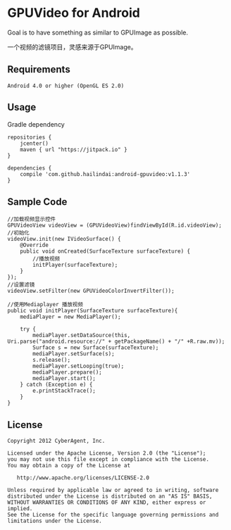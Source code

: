 # GPUVideo  for Android
Goal is to have something as similar to GPUImage as possible.

一个视频的滤镜项目，灵感来源于GPUImage。

<h2>Requirements</h2>

    Android 4.0 or higher (OpenGL ES 2.0)

<h2>Usage</h2>

Gradle dependency

    repositories {
        jcenter()
        maven { url "https://jitpack.io" }
    }

    dependencies {
        compile 'com.github.hailindai:android-gpuvideo:v1.1.3'
    }

<h2>Sample Code</h2>

    //加载视频显示控件
    GPUVideoView videoView = (GPUVideoView)findViewById(R.id.videoView);
    //初始化
    videoView.init(new IVideoSurface() {
        @Override
        public void onCreated(SurfaceTexture surfaceTexture) {
            //播放视频
            initPlayer(surfaceTexture);
        }
    });
    //设置滤镜
    videoView.setFilter(new GPUVideoColorInvertFilter());

    //使用Mediaplayer 播放视频
    public void initPlayer(SurfaceTexture surfaceTexture){
        mediaPlayer = new MediaPlayer();

        try {
            mediaPlayer.setDataSource(this, Uri.parse("android.resource://" + getPackageName() + "/" +R.raw.mv));
            Surface s = new Surface(surfaceTexture);
            mediaPlayer.setSurface(s);
            s.release();
            mediaPlayer.setLooping(true);
            mediaPlayer.prepare();
            mediaPlayer.start();
        } catch (Exception e) {
            e.printStackTrace();
        }
    }

<h2>License</h2>

    Copyright 2012 CyberAgent, Inc.

    Licensed under the Apache License, Version 2.0 (the "License");
    you may not use this file except in compliance with the License.
    You may obtain a copy of the License at

       http://www.apache.org/licenses/LICENSE-2.0

    Unless required by applicable law or agreed to in writing, software
    distributed under the License is distributed on an "AS IS" BASIS,
    WITHOUT WARRANTIES OR CONDITIONS OF ANY KIND, either express or implied.
    See the License for the specific language governing permissions and
    limitations under the License.